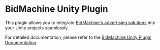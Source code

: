 # BidMachine Unity Plugin

This plugin allows you to integrate [BidMachine's advertising solutions](<https://bidmachine.io/>) into your Unity projects seamlessly.

For detailed documentation, please refer to the [BidMachine Unity Plugin Documentation](Assets/README.md).
